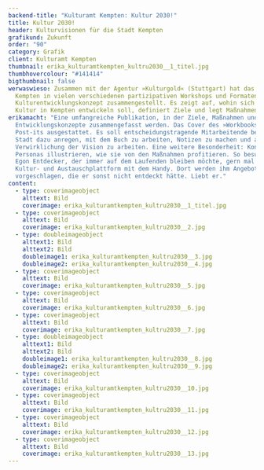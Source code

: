 ```yaml
---
backend-title: "Kulturamt Kempten: Kultur 2030!"
title: Kultur 2030!
header: Kulturvisionen für die Stadt Kempten
grafikund: Zukunft
order: "90"
category: Grafik
client: Kulturamt Kempten
thumbnail: erika_kulturamtkempten_kultru2030__1_titel.jpg
thumbhovercolour: "#141414"
bigthumbnail: false
werwaswieso: Zusammen mit der Agentur »Kulturgold« (Stuttgart) hat das Kulturamt
  Kempten in vielen verschiedenen partizipativen Workshops und Formaten ein
  Kulturentwicklungskonzept zusammengestellt. Es zeigt auf, wohin sich die
  Kultur in Kempten entwickeln soll, definiert Ziele und legt Maßnahmen fest.
erikamacht: "Eine umfangreiche Publikation, in der Ziele, Maßnahmen und
  Entwicklungskonzepte zusammengefasst werden. Das Cover des »Workbooks« ist mit
  Post-its ausgestattet. Es soll entscheidungstragende Mitarbeitende bei der
  Stadt dazu anregen, mit dem Buch zu arbeiten, Notizen zu machen und an der
  Verwirklichung der Vision zu arbeiten. Eine weitere Besonderheit: Konkrete
  Personas illustrieren, wie sie von den Maßnahmen profitieren. So besucht z. B.
  Egon Entdecker, der immer auf dem Laufenden bleiben möchte, gern mal die neue
  Kultur- und Austauschplattform mit dem Handy. Dort werden ihm Angebote
  vorgeschlagen, die er sonst nicht entdeckt hätte. Liebt er."
content:
  - type: coverimageobject
    alttext: Bild
    coverimage: erika_kulturamtkempten_kultru2030__1_titel.jpg
  - type: coverimageobject
    alttext: Bild
    coverimage: erika_kulturamtkempten_kultru2030__2.jpg
  - type: doubleimageobject
    alttext1: Bild
    alttext2: Bild
    doubleimage1: erika_kulturamtkempten_kultru2030__3.jpg
    doubleimage2: erika_kulturamtkempten_kultru2030__4.jpg
  - type: coverimageobject
    alttext: Bild
    coverimage: erika_kulturamtkempten_kultru2030__5.jpg
  - type: coverimageobject
    alttext: Bild
    coverimage: erika_kulturamtkempten_kultru2030__6.jpg
  - type: coverimageobject
    alttext: Bild
    coverimage: erika_kulturamtkempten_kultru2030__7.jpg
  - type: doubleimageobject
    alttext1: Bild
    alttext2: Bild
    doubleimage1: erika_kulturamtkempten_kultru2030__8.jpg
    doubleimage2: erika_kulturamtkempten_kultru2030__9.jpg
  - type: coverimageobject
    alttext: Bild
    coverimage: erika_kulturamtkempten_kultru2030__10.jpg
  - type: coverimageobject
    alttext: Bild
    coverimage: erika_kulturamtkempten_kultru2030__11.jpg
  - type: coverimageobject
    alttext: Bild
    coverimage: erika_kulturamtkempten_kultru2030__12.jpg
  - type: coverimageobject
    alttext: Bild
    coverimage: erika_kulturamtkempten_kultru2030__13.jpg
---
```


